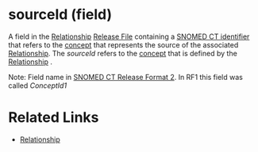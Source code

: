 # sourceId (field)

A field in the [Relationship](https://confluence.ihtsdotools.org/display/DOCGLOSS/Relationship "Glossary link: Relationship") [Release File](https://confluence.ihtsdotools.org/display/DOCGLOSS/Release+File "Glossary link: Release File") containing a [SNOMED CT identifier](https://confluence.ihtsdotools.org/display/DOCGLOSS/SNOMED+CT+identifier "Glossary link: SNOMED CT identifier") that refers to the [concept](https://confluence.ihtsdotools.org/display/DOCGLOSS/concept "Glossary link: concept") that represents the source of the associated [Relationship](https://confluence.ihtsdotools.org/display/DOCGLOSS/Relationship "Glossary link: Relationship"). The _sourceId_ refers to the [concept](https://confluence.ihtsdotools.org/display/DOCGLOSS/concept "Glossary link: concept") that is defined by the [Relationship](https://confluence.ihtsdotools.org/display/DOCGLOSS/Relationship "Glossary link: Relationship") . 

Note: Field name in [SNOMED CT Release Format 2](https://confluence.ihtsdotools.org/display/DOCGLOSS/SNOMED+CT+Release+Format+2 "Glossary link: SNOMED CT Release Format 2"). In RF1 this field was called _ConceptId1_

# Related Links

  * [Relationship](https://confluence.ihtsdotools.org/display/DOCRELFMT/Relationship+file "Reference term: Relationship file")

